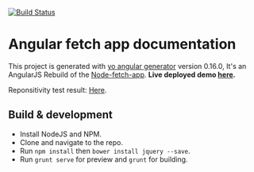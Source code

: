 [![Build Status](https://travis-ci.org/ElRakabawi/angular-fetch-app.svg?branch=master)](https://travis-ci.org/ElRakabawi/angular-fetch-app)
# Angular fetch app documentation 

This project is generated with [yo angular generator](https://github.com/yeoman/generator-angular)
version 0.16.0,
It's an AngularJS Rebuild of the [Node-fetch-app](https://github.com/ElRakabawi/node-fetch-app).
**Live deployed demo [here](https://elrakabawi.github.io/afa).**

Reponsitivity test result: [Here](https://www.responsinator.com/?url=https%3A%2F%2Felrakabawi.github.io%2Fafa).

## Build & development
* Install NodeJS and NPM.
* Clone and navigate to the repo.
* Run `npm install` then `bower install jquery --save`.
* Run `grunt serve` for preview and `grunt` for building.
